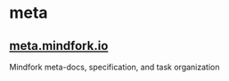 # meta

## [meta.mindfork.io](http://meta.mindfork.io)

Mindfork meta-docs, specification, and task organization
